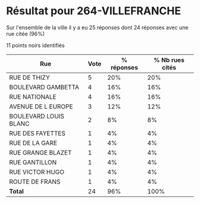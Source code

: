 # Résultat pour 264-VILLEFRANCHE

Sur l'ensemble de la ville il y a eu 25 réponses dont 24 réponses avec une rue citée (96%)

11 points noirs identifiés

| Rue | Vote | % réponses | % Nb rues cités|
|-----|------|------------|----------------|
| RUE DE THIZY | 5 | 20% | 20%|
| BOULEVARD GAMBETTA | 4 | 16% | 16%|
| RUE NATIONALE | 4 | 16% | 16%|
| AVENUE DE L EUROPE | 3 | 12% | 12%|
| BOULEVARD LOUIS BLANC | 2 | 8% | 8%|
| RUE DES FAYETTES | 1 | 4% | 4%|
| RUE DE LA GARE | 1 | 4% | 4%|
| RUE GRANGE BLAZET | 1 | 4% | 4%|
| RUE GANTILLON | 1 | 4% | 4%|
| RUE VICTOR HUGO | 1 | 4% | 4%|
| ROUTE DE FRANS | 1 | 4% | 4%|
| **Total** | 24 | 96% | 100%|
